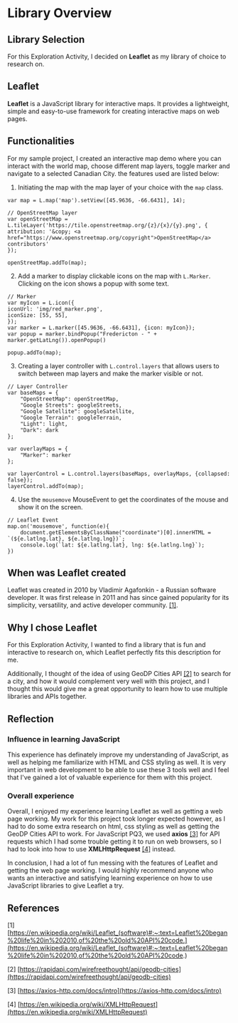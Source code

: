 # Library Overview

## Library Selection

For this Exploration Activity, I decided on **Leaflet** as my library of choice to research on. 

## Leaflet

**Leaflet** is a JavaScript library for interactive maps. It provides a lightweight, simple and easy-to-use framework for creating interactive maps on web pages.

## Functionalities

For my sample project, I created an interactive map demo where you can interact with the world map, choose different map layers, toggle marker and navigate to a selected Canadian City. the features used are listed below:

1. Initiating the map with the map layer of your choice with the `map` class.

```
var map = L.map('map').setView([45.9636, -66.6431], 14);

// OpenStreetMap layer
var openStreetMap = L.tileLayer('https://tile.openstreetmap.org/{z}/{x}/{y}.png', {
attribution: '&copy; <a href="https://www.openstreetmap.org/copyright">OpenStreetMap</a> contributors'
});

openStreetMap.addTo(map);
```

2. Add a marker to display clickable icons on the map with `L.Marker`. Clicking on the icon shows a popup with some text.

```
// Marker
var myIcon = L.icon({
iconUrl: 'img/red_marker.png',
iconSize: [55, 55],
});
var marker = L.marker([45.9636, -66.6431], {icon: myIcon});
var popup = marker.bindPopup("Fredericton - " + marker.getLatLng()).openPopup()

popup.addTo(map);
```

3. Creating a layer controller with `L.control.layers` that allows users to switch between map layers and make the marker visible or not.

```
// Layer Controller
var baseMaps = {
    "OpenStreetMap": openStreetMap,
    "Google Streets": googleStreets,
    "Google Satellite": googleSatellite,
    "Google Terrain": googleTerrain,
    "Light": light,
    "Dark": dark
};

var overlayMaps = {
    "Marker": marker
};

var layerControl = L.control.layers(baseMaps, overlayMaps, {collapsed: false});
layerControl.addTo(map);
```
4. Use the `mousemove` MouseEvent to get the coordinates of the mouse and show it on the screen.

```
// Leaflet Event
map.on('mousemove', function(e){
    document.getElementsByClassName("coordinate")[0].innerHTML = `(${e.latlng.lat}, ${e.latlng.lng})`;
    console.log(`lat: ${e.latlng.lat}, lng: ${e.latlng.lng}`);
})
```

## When was Leaflet created

Leaflet was created in 2010 by Vladimir Agafonkin - a Russian software developer. It was first release in 2011 and has since gained popularity for its simplicity, versatility, and active developer community.  [[1]](https://en.wikipedia.org/wiki/Leaflet_(software)#:~:text=Leaflet%20began%20life%20in%202010,of%20the%20old%20API%20code.).

## Why I chose Leaflet

For this Exploration Activity, I wanted to find a library that is fun and interactive to research on, which Leaflet perfectly fits this description for me.

Additionally, I thought of the idea of using GeoDP Cities API [[2]](https://rapidapi.com/wirefreethought/api/geodb-cities) to search for a city, and how it would complement very well with this project, and I thought this would give me a great opportunity to learn how to use multiple libraries and APIs together.

## Reflection

### Influence in learning JavaScript

This experience has definately improve my understanding of JavaScript, as well as helping me familiarize with HTML and CSS styling as well. It is very important in web development to be able to use these 3 tools well and I feel that I've gained a lot of valuable experience for them with this project.

### Overall experience

Overall, I enjoyed my experience learning Leaflet as well as getting a web page working. My work for this project took longer expected however, as I had to do some extra research on html, css styling as well as getting the GeoDP Cities API to work. For JavaScript PQ3, we used **axios** [[3]](https://axios-http.com/docs/intro) for API requests which I had some trouble getting it to run on web browsers, so I had to look into how to use **XMLHttpRequest** [[4]](https://en.wikipedia.org/wiki/XMLHttpRequest) instead.

In conclusion, I had a lot of fun messing with the features of Leaflet and getting the web page working. I would highly recommend anyone who wants an interactive and satisfying learning experience on how to use JavaScript libraries to give Leaflet a try.

## References
[1] [https://en.wikipedia.org/wiki/Leaflet_(software)#:~:text=Leaflet%20began%20life%20in%202010,of%20the%20old%20API%20code.](https://en.wikipedia.org/wiki/Leaflet_(software)#:~:text=Leaflet%20began%20life%20in%202010,of%20the%20old%20API%20code.)

[2] [https://rapidapi.com/wirefreethought/api/geodb-cities](https://rapidapi.com/wirefreethought/api/geodb-cities)

[3] [https://axios-http.com/docs/intro](https://axios-http.com/docs/intro)

[4] [https://en.wikipedia.org/wiki/XMLHttpRequest](https://en.wikipedia.org/wiki/XMLHttpRequest)
